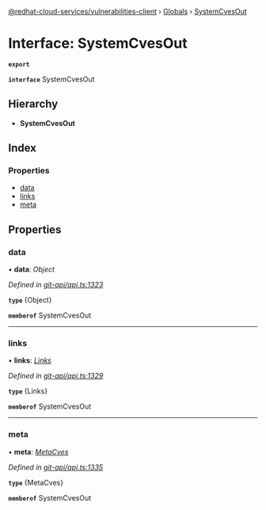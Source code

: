 [@redhat-cloud-services/vulnerabilities-client](../README.md) › [Globals](../globals.md) › [SystemCvesOut](systemcvesout.md)

# Interface: SystemCvesOut

**`export`** 

**`interface`** SystemCvesOut

## Hierarchy

* **SystemCvesOut**

## Index

### Properties

* [data](systemcvesout.md#data)
* [links](systemcvesout.md#links)
* [meta](systemcvesout.md#meta)

## Properties

###  data

• **data**: *Object*

*Defined in [git-api/api.ts:1323](https://github.com/RedHatInsights/javascript-clients/blob/master/packages/vulnerabilities/git-api/api.ts#L1323)*

**`type`** {Object}

**`memberof`** SystemCvesOut

___

###  links

• **links**: *[Links](links.md)*

*Defined in [git-api/api.ts:1329](https://github.com/RedHatInsights/javascript-clients/blob/master/packages/vulnerabilities/git-api/api.ts#L1329)*

**`type`** {Links}

**`memberof`** SystemCvesOut

___

###  meta

• **meta**: *[MetaCves](metacves.md)*

*Defined in [git-api/api.ts:1335](https://github.com/RedHatInsights/javascript-clients/blob/master/packages/vulnerabilities/git-api/api.ts#L1335)*

**`type`** {MetaCves}

**`memberof`** SystemCvesOut
